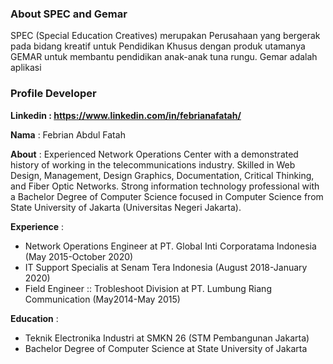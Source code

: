 ### About SPEC and Gemar
SPEC (Special Education Creatives) merupakan Perusahaan yang bergerak pada bidang kreatif untuk Pendidikan Khusus dengan produk utamanya GEMAR untuk membantu pendidikan anak-anak tuna rungu. Gemar adalah aplikasi
### Profile Developer
**Linkedin : https://www.linkedin.com/in/febrianafatah/**

**Nama** : Febrian Abdul Fatah

**About** : Experienced Network Operations Center with a demonstrated history of working in the telecommunications industry. Skilled in Web Design, Management, Design Graphics, Documentation, Critical Thinking, and Fiber Optic Networks. Strong information technology professional with a Bachelor Degree of Computer Science focused in Computer Science from State University of Jakarta (Universitas Negeri Jakarta). 

**Experience** : 
- Network Operations Engineer at PT. Global Inti Corporatama Indonesia (May 2015-October 2020)
- IT Support Specialis at Senam Tera Indonesia (August 2018-January 2020)
- Field Engineer :: Trobleshoot Division at PT. Lumbung Riang Communication (May2014-May 2015)

**Education** : 
- Teknik Electronika Industri at SMKN 26 (STM Pembangunan Jakarta)
- Bachelor Degree of Computer Science at State University of Jakarta
